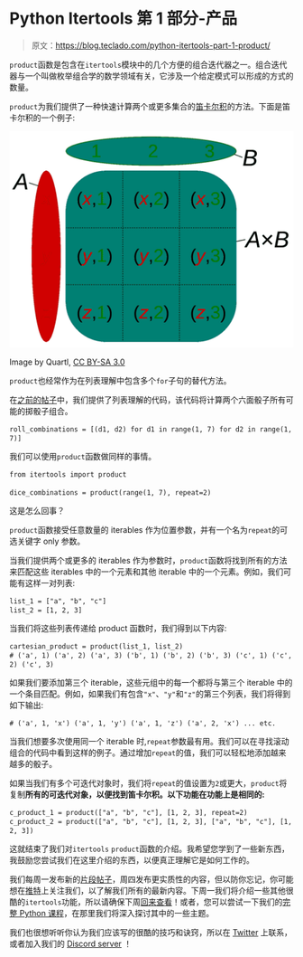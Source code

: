 # Python Itertools 第 1 部分-产品

> 原文：<https://blog.teclado.com/python-itertools-part-1-product/>

`product`函数是包含在`itertools`模块中的几个方便的组合迭代器之一。组合迭代器与一个叫做枚举组合学的数学领域有关，它涉及一个给定模式可以形成的方式的数量。

`product`为我们提供了一种快速计算两个或更多集合的[笛卡尔积](https://en.wikipedia.org/wiki/Cartesian_product)的方法。下面是笛卡尔积的一个例子:

![](img/3c877790206e0855f9846e62b980e6bb.png)

Image by Quartl, [CC BY-SA 3.0](https://creativecommons.org/licenses/by-sa/3.0/)

`product`也经常作为在列表理解中包含多个`for`子句的替代方法。

在[之前的帖子](https://blog.teclado.com/python-list-comprehensions/)中，我们提供了列表理解的代码，该代码将计算两个六面骰子所有可能的掷骰子组合。

```
roll_combinations = [(d1, d2) for d1 in range(1, 7) for d2 in range(1, 7)] 
```

我们可以使用`product`函数做同样的事情。

```
from itertools import product

dice_combinations = product(range(1, 7), repeat=2) 
```

这是怎么回事？

`product`函数接受任意数量的 iterables 作为位置参数，并有一个名为`repeat`的可选关键字 only 参数。

当我们提供两个或更多的 iterables 作为参数时，`product`函数将找到所有的方法来匹配这些 iterables 中的一个元素和其他 iterable 中的一个元素。例如，我们可能有这样一对列表:

```
list_1 = ["a", "b", "c"]
list_2 = [1, 2, 3] 
```

当我们将这些列表传递给 product 函数时，我们得到以下内容:

```
cartesian_product = product(list_1, list_2)
# ('a', 1) ('a', 2) ('a', 3) ('b', 1) ('b', 2) ('b', 3) ('c', 1) ('c', 2) ('c', 3) 
```

如果我们要添加第三个 iterable，这些元组中的每一个都将与第三个 iterable 中的一个条目匹配。例如，如果我们有包含`"x"`、`"y"`和`"z"`的第三个列表，我们将得到如下输出:

```
# ('a', 1, 'x') ('a', 1, 'y') ('a', 1, 'z') ('a', 2, 'x') ... etc. 
```

当我们想要多次使用同一个 iterable 时,`repeat`参数最有用。我们可以在寻找滚动组合的代码中看到这样的例子。通过增加`repeat`的值，我们可以轻松地添加越来越多的骰子。

如果当我们有多个可迭代对象时，我们将`repeat`的值设置为`2`或更大，`product`将复制**所有的可迭代对象，以便找到笛卡尔积。以下功能在功能上是相同的:**

```
c_product_1 = product(["a", "b", "c"], [1, 2, 3], repeat=2)
c_product_2 = product(["a", "b", "c"], [1, 2, 3], ["a", "b", "c"], [1, 2, 3]) 
```

这就结束了我们对`itertools` `product`函数的介绍。我希望您学到了一些新东西，我鼓励您尝试我们在这里介绍的东西，以便真正理解它是如何工作的。

我们每周一发布新的[片段帖子](https://blog.teclado.com/tag/python-snippets/)，周四发布更实质性的内容，但以防你忘记，你可能想在[推特](https://twitter.com/TecladoCode)上关注我们，以了解我们所有的最新内容。下周一我们将介绍一些其他很酷的`itertools`功能，所以请确保下周[回来查看](https://blog.teclado.com/ghost/#/editor/post/5cfcb0ef36f461647e469ee6/)！或者，您可以尝试一下我们的[完整 Python 课程](https://www.udemy.com/the-complete-python-course/?couponCode=BLOGGER)，在那里我们将深入探讨其中的一些主题。

我们也很想听听你认为我们应该写的很酷的技巧和诀窍，所以在 [Twitter](https://twitter.com/TecladoCode) 上联系，或者加入我们的 [Discord server](https://discord.gg/BBWwyMq) ！